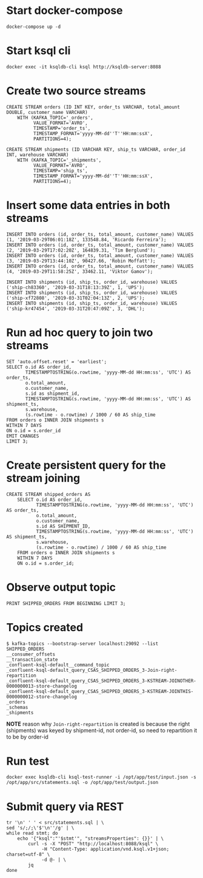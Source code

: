 # Start docker-compose 
`docker-compose up -d`

# Start ksql cli 
`docker exec -it ksqldb-cli ksql http://ksqldb-server:8088`

# Create two source streams 
```
CREATE STREAM orders (ID INT KEY, order_ts VARCHAR, total_amount DOUBLE, customer_name VARCHAR)
    WITH (KAFKA_TOPIC='_orders',
          VALUE_FORMAT='AVRO',
          TIMESTAMP='order_ts',
          TIMESTAMP_FORMAT='yyyy-MM-dd''T''HH:mm:ssX',
          PARTITIONS=4);

CREATE STREAM shipments (ID VARCHAR KEY, ship_ts VARCHAR, order_id INT, warehouse VARCHAR)
    WITH (KAFKA_TOPIC='_shipments',
          VALUE_FORMAT='AVRO',
          TIMESTAMP='ship_ts',
          TIMESTAMP_FORMAT='yyyy-MM-dd''T''HH:mm:ssX',
          PARTITIONS=4);
```

# Insert some data entries in both streams
```
INSERT INTO orders (id, order_ts, total_amount, customer_name) VALUES (1, '2019-03-29T06:01:18Z', 133548.84, 'Ricardo Ferreira');
INSERT INTO orders (id, order_ts, total_amount, customer_name) VALUES (2, '2019-03-29T17:02:20Z', 164839.31, 'Tim Berglund');
INSERT INTO orders (id, order_ts, total_amount, customer_name) VALUES (3, '2019-03-29T13:44:10Z', 90427.66, 'Robin Moffatt');
INSERT INTO orders (id, order_ts, total_amount, customer_name) VALUES (4, '2019-03-29T11:58:25Z', 33462.11, 'Viktor Gamov');

INSERT INTO shipments (id, ship_ts, order_id, warehouse) VALUES ('ship-ch83360', '2019-03-31T18:13:39Z', 1, 'UPS');
INSERT INTO shipments (id, ship_ts, order_id, warehouse) VALUES ('ship-xf72808', '2019-03-31T02:04:13Z', 2, 'UPS');
INSERT INTO shipments (id, ship_ts, order_id, warehouse) VALUES ('ship-kr47454', '2019-03-31T20:47:09Z', 3, 'DHL');
```

# Run ad hoc query to join two streams 
```
SET 'auto.offset.reset' = 'earliest';
SELECT o.id AS order_id,
       TIMESTAMPTOSTRING(o.rowtime, 'yyyy-MM-dd HH:mm:ss', 'UTC') AS order_ts,
       o.total_amount,
       o.customer_name,
       s.id as shipment_id,
       TIMESTAMPTOSTRING(s.rowtime, 'yyyy-MM-dd HH:mm:ss', 'UTC') AS shipment_ts,
       s.warehouse,
       (s.rowtime - o.rowtime) / 1000 / 60 AS ship_time
FROM orders o INNER JOIN shipments s
WITHIN 7 DAYS
ON o.id = s.order_id
EMIT CHANGES
LIMIT 3;
```

# Create persistent query for the stream joining
```
CREATE STREAM shipped_orders AS
    SELECT o.id AS order_id,
           TIMESTAMPTOSTRING(o.rowtime, 'yyyy-MM-dd HH:mm:ss', 'UTC') AS order_ts,
           o.total_amount,
           o.customer_name,
           s.id AS SHIPMENT_ID,
           TIMESTAMPTOSTRING(s.rowtime, 'yyyy-MM-dd HH:mm:ss', 'UTC') AS shipment_ts,
           s.warehouse,
           (s.rowtime - o.rowtime) / 1000 / 60 AS ship_time
    FROM orders o INNER JOIN shipments s
    WITHIN 7 DAYS
    ON o.id = s.order_id;
```

# Observe output topic 
`PRINT SHIPPED_ORDERS FROM BEGINNING LIMIT 3;`

# Topics created 
```
$ kafka-topics --bootstrap-server localhost:29092 --list
SHIPPED_ORDERS
__consumer_offsets
__transaction_state
_confluent-ksql-default__command_topic
_confluent-ksql-default_query_CSAS_SHIPPED_ORDERS_3-Join-right-repartition
_confluent-ksql-default_query_CSAS_SHIPPED_ORDERS_3-KSTREAM-JOINOTHER-0000000013-store-changelog
_confluent-ksql-default_query_CSAS_SHIPPED_ORDERS_3-KSTREAM-JOINTHIS-0000000012-store-changelog
_orders
_schemas
_shipments
```
**NOTE** reason why `Join-right-repartition` is created is because the right (shipments) was keyed by shipment-id, not order-id, so need to repartition it to be by order-id

# Run test 
`docker exec ksqldb-cli ksql-test-runner -i /opt/app/test/input.json -s /opt/app/src/statements.sql -o /opt/app/test/output.json`

# Submit query via REST 
```
tr '\n' ' ' < src/statements.sql | \
sed 's/;/;\'$'\n''/g' | \
while read stmt; do
    echo '{"ksql":"'$stmt'", "streamsProperties": {}}' | \
        curl -s -X "POST" "http://localhost:8088/ksql" \
             -H "Content-Type: application/vnd.ksql.v1+json; charset=utf-8" \
             -d @- | \
        jq
done
```
